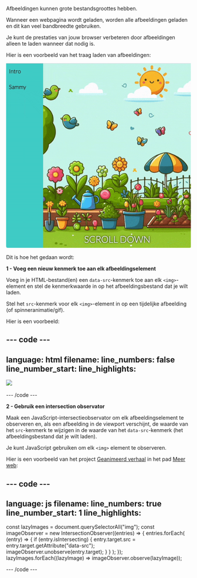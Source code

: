 Afbeeldingen kunnen grote bestandsgroottes hebben.

Wanneer een webpagina wordt geladen, worden alle afbeeldingen geladen en dit kan veel bandbreedte gebruiken.

Je kunt de prestaties van jouw browser verbeteren door afbeeldingen alleen te laden wanneer dat nodig is.

Hier is een voorbeeld van het traag laden van afbeeldingen:

![Een gif die afbeeldingen laat zien die worden geladen op het moment dat ze in de viewport van de browser verschijnen](images/background-attachment-fixed.gif)

Dit is hoe het gedaan wordt:

**1 - Voeg een nieuw kenmerk toe aan elk afbeeldingselement**

Voeg in je HTML-bestand(en) een `data-src`-kenmerk toe aan elk `<img>`-element en stel de kenmerkwaarde in op het afbeeldingsbestand dat je wilt laden.

Stel het `src`-kenmerk voor elk `<img>`-element in op een tijdelijke afbeelding (of spinneranimatie/gif).

Hier is een voorbeeld:

## --- code ---

language: html
filename:
line_numbers: false
line_number_start:
line_highlights:
-----------------------------------------------------

<img src="spinner.gif" data-src="snail.svg" />

\--- /code ---

**2 - Gebruik een intersection observator**

Maak een JavaScript-intersectieobservator om elk afbeeldingselement te observeren en, als een afbeelding in de viewport verschijnt, de waarde van het `src`-kenmerk te wijzigen in de waarde van het `data-src`-kenmerk (het afbeeldingsbestand dat je wilt laden).

Je kunt JavaScript gebruiken om elk `<img>` element te observeren.

Hier is een voorbeeld van het project [Geanimeerd verhaal](https://projects.raspberrypi.org/en/projects/animated-story) in het pad [Meer web](https://projects.raspberrypi.org/en/raspberrypi/more-web):

## --- code ---

language: js
filename:
line_numbers: true
line_number_start: 1
line_highlights:
-----------------------------------------------------

const lazyImages = document.querySelectorAll("img");
const imageObserver = new IntersectionObserver((entries) => {
entries.forEach(
(entry) => {
if (entry.isIntersecting) {
entry.target.src = entry.target.getAttribute("data-src");
imageObserver.unobserve(entry.target);
}
}
);
});
lazyImages.forEach((lazyImage) => imageObserver.observe(lazyImage));

\--- /code ---